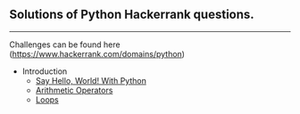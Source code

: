 ## Solutions of Python Hackerrank questions.
---
Challenges can be found here (https://www.hackerrank.com/domains/python)

- Introduction
   - [Say Hello, World! With Python](https://github.com/ashima80garg/HackerRank_Python/blob/main/Hello%20world.py)
   - [Arithmetic Operators](https://github.com/ashima80garg/HackerRank_Python/blob/main/Arithematic%20Operators.py)
   - [Loops](https://github.com/ashima80garg/HackerRank_Python/blob/main/Loops.py)